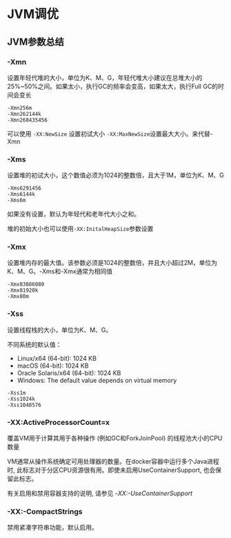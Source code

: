 # JVM调优







## JVM参数总结

### -Xmn

设置年轻代堆的大小，单位为K、M、G，年轻代堆大小建议在总堆大小的25%~50%之间。如果太小，执行GC的频率会变高，如果太大，执行Full GC的时间会变长

```
-Xmn256m
-Xmn262144k
-Xmn268435456
```

可以使用 `-XX:NewSize` 设置初试大小 `-XX:MaxNewSize`设置最大大小。来代替-Xmn



### -Xms

设置堆的初试大小，这个数值必须为1024的整数倍，且大于1M，单位为K、M、G

```
-Xms6291456
-Xms6144k
-Xms6m
```

如果没有设置，默认为年轻代和老年代大小之和。

堆的初始大小也可以使用`-XX:InitalHeapSize`参数设置

### -Xmx

设置堆内存的最大值。该参数必须是1024的整数倍，并且大小超过2M，单位为K、M、G。-Xms和-Xmx通常为相同值

```
-Xmx83886080
-Xmx81920k
-Xmx80m
```

### -Xss 

设置线程栈的大小，单位为K、M、G。

不同系统的默认值：

- Linux/x64 (64-bit): 1024 KB
- macOS (64-bit): 1024 KB
- Oracle Solaris/x64 (64-bit): 1024 KB
- Windows: The default value depends on virtual memory

```
-Xss1m
-Xss1024k
-Xss1048576
```



### -XX:ActiveProcessorCount=x

覆盖VM用于计算其用于各种操作 (例如GC和ForkJoinPool) 的线程池大小的CPU数量

VM通常从操作系统确定可用处理器的数量。在docker容器中运行多个Java进程时, 此标志对于分区CPU资源很有用。即使未启用UseContainerSupport, 也会保留此标志。

有关启用和禁用容器支持的说明, 请参见 *-XX:-UseContainerSupport*



### -XX:-CompactStrings

禁用紧凑字符串功能，默认启用。